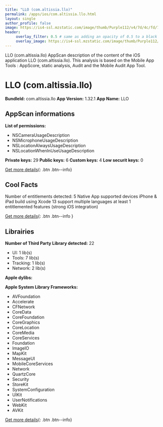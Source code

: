 ```yaml
---
title: "LLO (com.altissia.llo)"
permalink: /apps/ios/com.altissia.llo.html
layout: single
author_profile: false
image: https://is4-ssl.mzstatic.com/image/thumb/Purple112/v4/7d/4c/fd/7d4cfd66-4005-45d8-7f0e-38526e534f51/AppIcon-LLO-Prod-1x_U007emarketing-0-10-0-85-220.png/512x512bb.jpg
header: 
     overlay_filter: 0.5 # same as adding an opacity of 0.5 to a black background
     overlay_image: https://is4-ssl.mzstatic.com/image/thumb/Purple112/v4/7d/4c/fd/7d4cfd66-4005-45d8-7f0e-38526e534f51/AppIcon-LLO-Prod-1x_U007emarketing-0-10-0-85-220.png/512x512bb.jpg
---
```

LLO (com.altissia.llo) AppScan description of the content of the iOS application LLO (com.altissia.llo). This analysis is based on the Mobile App Tools : AppScore, static analysis, Audit and the Mobile Audit App Tool.

# LLO (com.altissia.llo)

**BundleId:** com.altissia.llo
**App Version:** 1.32.1
**App Name:** LLO


## AppScan informations 

**List of permissions:** 
- NSCameraUsageDescription
- NSMicrophoneUsageDescription
- NSLocationAlwaysUsageDescription
- NSLocationWhenInUseUsageDescription
  
  
**Private keys:** 29
**Public keys:** 6
**Custom keys:** 4
**Low securit keys:** 0
  
[Get more details](/pricing.html){: .btn .btn--info}

## Cool Facts

Number of entitlements detected: 5
Native App
supported devices iPhone & iPad
build using Xcode 13
support multiple languages
at least 1 entitlemented features (strong iOS integration)
  
[Get more details](/pricing.html){: .btn .btn--info }

## Librairies 
**Number of Third Party Library detected:** 22
- UI: 1 lib(s)
- Tools: 7 lib(s)
- Tracking: 1 lib(s)
- Network: 2 lib(s)


**Apple dylibs:**


**Apple System Library Frameworks:**
- AVFoundation
- Accelerate
- CFNetwork
- CoreData
- CoreFoundation
- CoreGraphics
- CoreLocation
- CoreMedia
- CoreServices
- Foundation
- ImageIO
- MapKit
- MessageUI
- MobileCoreServices
- Network
- QuartzCore
- Security
- StoreKit
- SystemConfiguration
- UIKit
- UserNotifications
- WebKit
- AVKit


  
[Get more details](/pricing.html){: .btn .btn--info}

